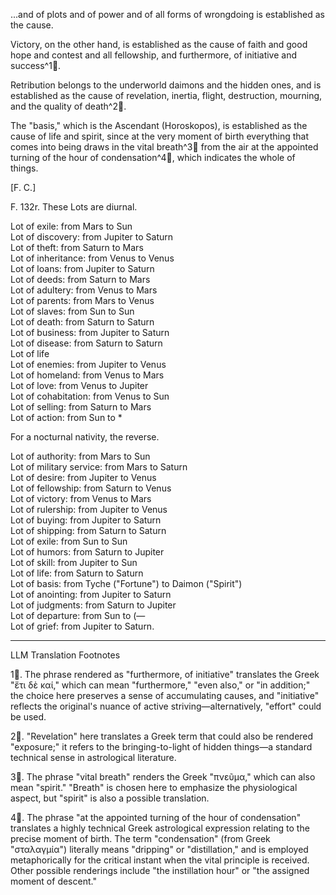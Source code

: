 ...and of plots and of power and of all forms of wrongdoing is established as the cause.

Victory, on the other hand, is established as the cause of faith and good hope and contest and all fellowship, and furthermore, of initiative and success^1🤖.

Retribution belongs to the underworld daimons and the hidden ones, and is established as the cause of revelation, inertia, flight, destruction, mourning, and the quality of death^2🤖.

The "basis," which is the Ascendant (Horoskopos), is established as the cause of life and spirit, since at the very moment of birth everything that comes into being draws in the vital breath^3🤖 from the air at the appointed turning of the hour of condensation^4🤖, which indicates the whole of things.

[F. C.]

F. 132r. These Lots are diurnal.

Lot of exile: from Mars to Sun  
Lot of discovery: from Jupiter to Saturn  
Lot of theft: from Saturn to Mars  
Lot of inheritance: from Venus to Venus  
Lot of loans: from Jupiter to Saturn  
Lot of deeds: from Saturn to Mars  
Lot of adultery: from Venus to Mars  
Lot of parents: from Mars to Venus  
Lot of slaves: from Sun to Sun  
Lot of death: from Saturn to Saturn  
Lot of business: from Jupiter to Saturn  
Lot of disease: from Saturn to Saturn  
Lot of life  
Lot of enemies: from Jupiter to Venus  
Lot of homeland: from Venus to Mars  
Lot of love: from Venus to Jupiter  
Lot of cohabitation: from Venus to Sun  
Lot of selling: from Saturn to Mars  
Lot of action: from Sun to *

For a nocturnal nativity, the reverse.

Lot of authority: from Mars to Sun  
Lot of military service: from Mars to Saturn  
Lot of desire: from Jupiter to Venus  
Lot of fellowship: from Saturn to Venus  
Lot of victory: from Venus to Mars  
Lot of rulership: from Jupiter to Venus  
Lot of buying: from Jupiter to Saturn  
Lot of shipping: from Saturn to Saturn  
Lot of exile: from Sun to Sun  
Lot of humors: from Saturn to Jupiter  
Lot of skill: from Jupiter to Sun  
Lot of life: from Saturn to Saturn  
Lot of basis: from Tyche ("Fortune") to Daimon ("Spirit")  
Lot of anointing: from Jupiter to Saturn  
Lot of judgments: from Saturn to Jupiter  
Lot of departure: from Sun to (—  
Lot of grief: from Jupiter to Saturn.

---

LLM Translation Footnotes

1🤖. The phrase rendered as "furthermore, of initiative" translates the Greek "ἔτι δὲ καί," which can mean "furthermore," "even also," or "in addition;" the choice here preserves a sense of accumulating causes, and "initiative" reflects the original's nuance of active striving—alternatively, "effort" could be used.

2🤖. "Revelation" here translates a Greek term that could also be rendered "exposure;" it refers to the bringing-to-light of hidden things—a standard technical sense in astrological literature.

3🤖. The phrase "vital breath" renders the Greek "πνεῦμα," which can also mean "spirit." "Breath" is chosen here to emphasize the physiological aspect, but "spirit" is also a possible translation.

4🤖. The phrase "at the appointed turning of the hour of condensation" translates a highly technical Greek astrological expression relating to the precise moment of birth. The term "condensation" (from Greek "σταλαγμία") literally means "dripping" or "distillation," and is employed metaphorically for the critical instant when the vital principle is received. Other possible renderings include "the instillation hour" or "the assigned moment of descent."